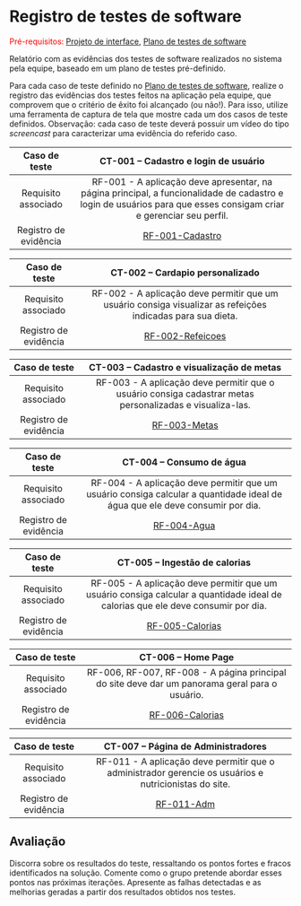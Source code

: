 # Registro de testes de software

<span style="color:red">Pré-requisitos: <a href="05-Projeto-interface.md"> Projeto de interface</a></span>, <a href="08-Plano-testes-software.md"> Plano de testes de software</a>

Relatório com as evidências dos testes de software realizados no sistema pela equipe, baseado em um plano de testes pré-definido.

Para cada caso de teste definido no <a href="08-Plano-testes-software.md"> Plano de testes de software</a>, realize o registro das evidências dos testes feitos na aplicação pela equipe, que comprovem que o critério de êxito foi alcançado (ou não!). Para isso, utilize uma ferramenta de captura de tela que mostre cada um dos casos de teste definidos. Observação: cada caso de teste deverá possuir um vídeo do tipo _screencast_ para caracterizar uma evidência do referido caso.

| **Caso de teste** 	| **CT-001 – Cadastro e login de usuário** 	|
|:---:	|:---:	|
| Requisito associado | RF-001 - A aplicação deve apresentar, na página principal, a funcionalidade de cadastro e login de usuários para que esses consigam criar e gerenciar seu perfil. |
| Registro de evidência | [RF-001-Cadastro](videos/RF-001-Cadastro.mp4) |

| **Caso de teste** 	| **CT-002 – Cardapio personalizado** 	|
|:---:	|:---:	|
| Requisito associado | RF-002 - A aplicação deve permitir que um usuário consiga visualizar as refeições indicadas para sua dieta. |
| Registro de evidência | [RF-002-Refeicoes](videos/RF-002-Refeicoes.mp4) |

| **Caso de teste** 	| **CT-003 – Cadastro e visualização de metas** 	|
|:---:	|:---:	|
| Requisito associado | RF-003 - A aplicação deve permitir que o usuário consiga cadastrar metas personalizadas e visualiza-las. |
| Registro de evidência | [RF-003-Metas](videos/RF-003-Metas.mp4) |

| **Caso de teste** 	| **CT-004 – Consumo de água** 	|
|:---:	|:---:	|
| Requisito associado | RF-004 - A aplicação deve permitir que um usuário consiga calcular a quantidade ideal de água que ele deve consumir por dia. |
| Registro de evidência | [RF-004-Agua](videos/RF-004-Agua.mp4) |

| **Caso de teste** 	| **CT-005 – Ingestão de calorias** 	|
|:---:	|:---:	|
| Requisito associado | RF-005 - A aplicação deve permitir que um usuário consiga calcular a quantidade ideal de calorias que ele deve consumir por dia. |
| Registro de evidência | [RF-005-Calorias](videos/RF-005-Calorias.mp4) |

| **Caso de teste** 	| **CT-006 – Home Page** 	|
|:---:	|:---:	|
| Requisito associado | RF-006, RF-007, RF-008 - A página principal do site deve dar um panorama geral para o usuário. |
| Registro de evidência | [RF-006-Calorias](videos/RF-006-Home.mp4) |

| **Caso de teste** 	| **CT-007 – Página de Administradores** 	|
|:---:	|:---:	|
| Requisito associado | RF-011 - A aplicação deve permitir que o administrador gerencie os usuários e nutricionistas do site. |
| Registro de evidência | [RF-011-Adm](videos/RF-011-Adm.mp4) |

## Avaliação

Discorra sobre os resultados do teste, ressaltando os pontos fortes e fracos identificados na solução. Comente como o grupo pretende abordar esses pontos nas próximas iterações. Apresente as falhas detectadas e as melhorias geradas a partir dos resultados obtidos nos testes.
